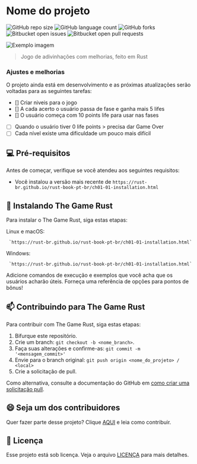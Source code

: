 # Nome do projeto

![GitHub repo size](https://img.shields.io/github/repo-size/iuricode/README-template?style=for-the-badge)
![GitHub language count](https://img.shields.io/github/languages/count/iuricode/README-template?style=for-the-badge)
![GitHub forks](https://img.shields.io/github/forks/iuricode/README-template?style=for-the-badge)
![Bitbucket open issues](https://img.shields.io/bitbucket/issues/iuricode/README-template?style=for-the-badge)
![Bitbucket open pull requests](https://img.shields.io/bitbucket/pr-raw/iuricode/README-template?style=for-the-badge)

<img src="imagem.png" alt="Exemplo imagem">

> Jogo de adivinhações com melhorias, feito em Rust

### Ajustes e melhorias

O projeto ainda está em desenvolvimento e as próximas atualizações serão voltadas para as seguintes tarefas:

- [] Criar niveis para o jogo
- [] A cada acerto o usuário passa de fase e ganha mais 5 lifes
- [] O usuário começa com 10 points life para usar nas fases
- [ ] Quando o usuário tiver 0 life points > precisa dar Game Over
- [ ] Cada nível existe uma dificuldade um pouco mais difícil

## 💻 Pré-requisitos

Antes de começar, verifique se você atendeu aos seguintes requisitos:

- Você instalou a versão mais recente de `https://rust-br.github.io/rust-book-pt-br/ch01-01-installation.html`

## 🚀 Instalando The Game Rust

Para instalar o The Game Rust, siga estas etapas:

Linux e macOS:

```
 `https://rust-br.github.io/rust-book-pt-br/ch01-01-installation.html`
```

Windows:

```
 `https://rust-br.github.io/rust-book-pt-br/ch01-01-installation.html`
```


Adicione comandos de execução e exemplos que você acha que os usuários acharão úteis. Forneça uma referência de opções para pontos de bônus!

## 📫 Contribuindo para The Game Rust

Para contribuir com The Game Rust, siga estas etapas:

1. Bifurque este repositório.
2. Crie um branch: `git checkout -b <nome_branch>`.
3. Faça suas alterações e confirme-as: `git commit -m '<mensagem_commit>'`
4. Envie para o branch original: `git push origin <nome_do_projeto> / <local>`
5. Crie a solicitação de pull.

Como alternativa, consulte a documentação do GitHub em [como criar uma solicitação pull](https://help.github.com/en/github/collaborating-with-issues-and-pull-requests/creating-a-pull-request).

<!-- ## 🤝 Colaboradores

Agradecemos às seguintes pessoas que contribuíram para este projeto: -->

<!-- <table>
  <tr>
    <td align="center">
      <a href="#" title="defina o título do link">
        <img src="https://avatars3.githubusercontent.com/u/31936044" width="100px;" alt="Foto do Iuri Silva no GitHub"/><br>
        <sub>
          <b>Iuri Silva</b>
        </sub>
      </a>
    </td>
    <td align="center">
      <a href="#" title="defina o título do link">
        <img src="https://s2.glbimg.com/FUcw2usZfSTL6yCCGj3L3v3SpJ8=/smart/e.glbimg.com/og/ed/f/original/2019/04/25/zuckerberg_podcast.jpg" width="100px;" alt="Foto do Mark Zuckerberg"/><br>
        <sub>
          <b>Mark Zuckerberg</b>
        </sub>
      </a>
    </td>
    <td align="center">
      <a href="#" title="defina o título do link">
        <img src="https://miro.medium.com/max/360/0*1SkS3mSorArvY9kS.jpg" width="100px;" alt="Foto do Steve Jobs"/><br>
        <sub>
          <b>Steve Jobs</b>
        </sub>
      </a>
    </td>
  </tr>
</table> -->

## 😄 Seja um dos contribuidores

Quer fazer parte desse projeto? Clique [AQUI](https://github.com/rhenanteix/rust-study) e leia como contribuir.

## 📝 Licença

Esse projeto está sob licença. Veja o arquivo [LICENÇA](LICENSE.md) para mais detalhes.
